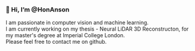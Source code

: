 ### 👋 Hi, I’m @HonAnson

I am passionate in computer vision and machine learning.  
I am currently working on my thesis - Neural LiDAR 3D Reconstructon, for my master's degree at Imperial College London.  
Please feel free to contact me on github.


<!---
HonAnson/HonAnson is a ✨ special ✨ repository because its `README.md` (this file) appears on your GitHub profile.
You can click the Preview link to take a look at your changes.
--->
